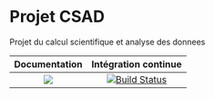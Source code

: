 # Projet CSAD
Projet du calcul scientifique et analyse des donnees


| **Documentation** | **Intégration continue** 
|:-----------------:|:------------------------:
| [![](https://img.shields.io/badge/docs-dev-blue.svg)](https://mathn7.github.io/Projet-CSAD/dev) |[![Build Status](https://travis-ci.org/mathn7/Projet-CSAD.svg?branch=master)](https://travis-ci.org/mathn7/Projet-CSAD)|

